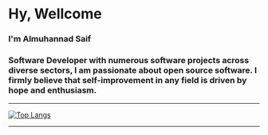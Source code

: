 # Hy, Wellcome 
### I'm Almuhannad Saif
### Software Developer with numerous software projects across diverse sectors, I am passionate about open source software. I firmly believe that self-improvement in any field is driven by hope and enthusiasm.
---
[![Top Langs](https://github-readme-stats.vercel.app/api/top-langs/?almuhannad1=anuraghazra)](https://github.com/anuraghazra/github-readme-stats)
______

